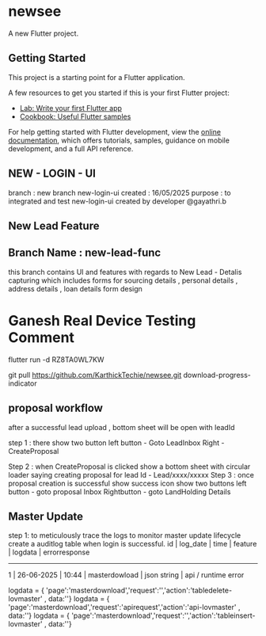 # newsee

A new Flutter project.

## Getting Started

This project is a starting point for a Flutter application.

A few resources to get you started if this is your first Flutter project:

- [Lab: Write your first Flutter app](https://docs.flutter.dev/get-started/codelab)
- [Cookbook: Useful Flutter samples](https://docs.flutter.dev/cookbook)

For help getting started with Flutter development, view the
[online documentation](https://docs.flutter.dev/), which offers tutorials,
samples, guidance on mobile development, and a full API reference.

## NEW - LOGIN - UI

branch : new branch new-login-ui
created : 16/05/2025
purpose : to integrated and test new-login-ui created by developer @gayathri.b

## New Lead Feature

## Branch Name : new-lead-func

this branch contains UI and features with regards to New Lead - Detalis capturing
which includes forms for sourcing details , personal details , address details , loan details form design

# Ganesh Real Device Testing Comment

flutter run -d RZ8TA0WL7KW

git pull https://github.com/KarthickTechie/newsee.git download-progress-indicator

## proposal workflow

after a successful lead upload , bottom sheet will be open with leadId

step 1 : there show two button left button - Goto LeadInbox Right - CreateProposal

Step 2 : when CreateProposal is clicked show a bottom sheet with circular loader
saying creating proposal for lead Id - Lead/xxxx/xxxxx
Step 3 : once proposal creation is successful show success icon show two buttons
left button - goto proposal Inbox
Rightbutton - goto LandHolding Details

## Master Update

step 1:
to meticulously trace the logs to monitor master update lifecycle
create a auditlog table when login is successful.
id | log_date | time | feature | logdata | errorresponse

---

1 | 26-06-2025 | 10:44 | masterdowload | json string | api / runtime error

logdata = { 'page':'masterdownload','request':'','action':'tabledelete-lovmaster' , data:''}
logdata = { 'page':'masterdownload','request':'apirequest','action':'api-lovmaster' , data:''}
logdata = { 'page':'masterdownload','request':'','action':'tableinsert-lovmaster' , data:''}
